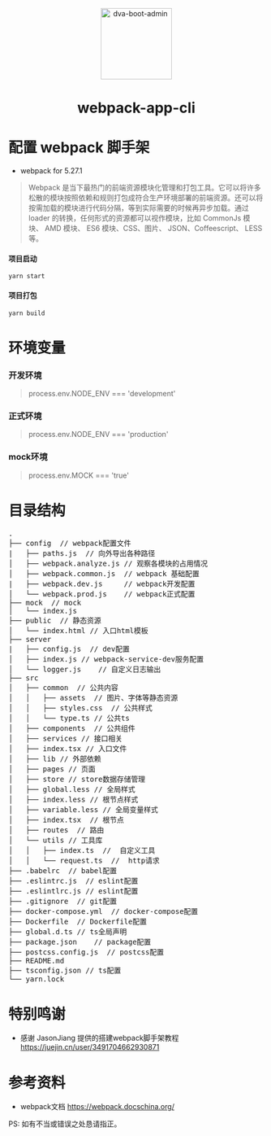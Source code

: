 <p align="center">
    <img alt="dva-boot-admin" src="https://camo.githubusercontent.com/b0573f87b0786eda63c76f2a9a1358e7a653783c25c03c6c908a00b70c713d78/68747470733a2f2f7765627061636b2e6a732e6f72672f6173736574732f69636f6e2d7371756172652d6269672e737667" width="140">
</p>
<h1 align="center">webpack-app-cli</h1>

# 配置 webpack 脚手架
- webpack for 5.27.1

> Webpack 是当下最热门的前端资源模块化管理和打包工具。它可以将许多松散的模块按照依赖和规则打包成符合生产环境部署的前端资源。还可以将按需加载的模块进行代码分隔，等到实际需要的时候再异步加载。通过 loader 的转换，任何形式的资源都可以视作模块，比如 CommonJs 模块、 AMD 模块、 ES6 模块、CSS、图片、 JSON、Coffeescript、 LESS 等。

#### 项目启动
`yarn start`

#### 项目打包
`yarn build`

# 环境变量

### 开发环境
> process.env.NODE_ENV === 'development'

### 正式环境
> process.env.NODE_ENV === 'production'

### mock环境
> process.env.MOCK === 'true'

# 目录结构
<pre>
.
├── config  // webpack配置文件
|   ├── paths.js  // 向外导出各种路径
│   ├── webpack.analyze.js // 观察各模块的占用情况
│   ├── webpack.common.js  // webpack 基础配置
|   ├── webpack.dev.js     // webpack开发配置
│   └── webpack.prod.js    // webpack正式配置
├── mock  // mock
│   └── index.js
├── public  // 静态资源
│   └── index.html // 入口html模板
├── server
|   ├── config.js  // dev配置
│   ├── index.js // webpack-service-dev服务配置
│   └── logger.js    // 自定义日志输出
├── src
│   ├── common  // 公共内容
│   │   ├── assets  // 图片、字体等静态资源
│   │   ├── styles.css  // 公共样式
│   │   └── type.ts	// 公共ts
│   ├── components  // 公共组件
│   ├── services // 接口相关
│   ├── index.tsx // 入口文件
│   ├── lib // 外部依赖
│   ├── pages // 页面
│   ├── store // store数据存储管理
│   ├── global.less // 全局样式
│   ├── index.less // 根节点样式
│   ├── variable.less // 全局变量样式
│   ├── index.tsx  // 根节点
│   ├── routes  // 路由
│   └── utils // 工具库
│   │   ├── index.ts  //  自定义工具
│   │   └── request.ts  //  http请求
├── .babelrc  // babel配置
├── .eslintrc.js  // eslint配置
├── .eslintlrc.js // eslint配置
├── .gitignore  // git配置
├── docker-compose.yml  // docker-compose配置
├── Dockerfile  // Dockerfile配置
├── global.d.ts // ts全局声明
├── package.json    // package配置
├── postcss.config.js  // postcss配置
├── README.md
├── tsconfig.json // ts配置
└── yarn.lock
</pre>

# 特别鸣谢
- 感谢 JasonJiang 提供的搭建webpack脚手架教程
https://juejin.cn/user/3491704662930871

# 参考资料
- webpack文档 https://webpack.docschina.org/

PS: 如有不当或错误之处恳请指正。